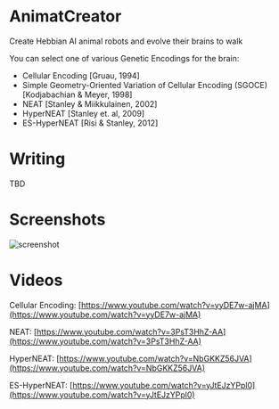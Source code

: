# AnimatCreator
Create Hebbian AI animal robots and evolve their brains to walk

You can select one of various Genetic Encodings for the brain:
  + Cellular Encoding [Gruau, 1994]
  + Simple Geometry-Oriented Variation of Cellular Encoding (SGOCE) [Kodjabachian & Meyer, 1998]
  + NEAT [Stanley & Miikkulainen, 2002]
  + HyperNEAT [Stanley et. al, 2009]
  + ES-HyperNEAT [Risi & Stanley, 2012]

# Writing
TBD

# Screenshots

![screenshot](https://github.com/ccrock4t/AnimatCreator/assets/15344554/11455ffd-afe8-435f-b6d0-6abf650a74aa)


# Videos

Cellular Encoding: [https://www.youtube.com/watch?v=yyDE7w-ajMA](https://www.youtube.com/watch?v=yyDE7w-ajMA)

NEAT: [https://www.youtube.com/watch?v=3PsT3HhZ-AA](https://www.youtube.com/watch?v=3PsT3HhZ-AA)

HyperNEAT: [https://www.youtube.com/watch?v=NbGKKZ56JVA](https://www.youtube.com/watch?v=NbGKKZ56JVA)

ES-HyperNEAT: [https://www.youtube.com/watch?v=yJtEJzYPpl0](https://www.youtube.com/watch?v=yJtEJzYPpl0)

